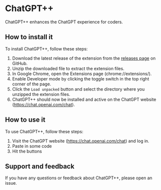 # ChatGPT++

ChatGPT++ enhances the ChatGPT experience for coders.

## How to install it

To install ChatGPT++, follow these steps:

1. Download the latest release of the extension from the [releases page](https://github.com/pdparchitect/ChatGPT-Assistant/releases) on GitHub.
2. Unzip the downloaded file to extract the extension files.
3. In Google Chrome, open the Extensions page (chrome://extensions/).
4. Enable Developer mode by clicking the toggle switch in the top right corner of the page.
5. Click the `Load unpacked` button and select the directory where you unzipped the extension files.
6. ChatGPT++ should now be installed and active on the ChatGPT website (https://chat.openai.com/chat).

## How to use it

To use ChatGPT++, follow these steps:

1. Visit the ChatGPT website (https://chat.openai.com/chat) and log in.
2. Paste in some code
3. Hit the buttons

## Support and feedback

If you have any questions or feedback about ChatGPT++, please open an issue.

